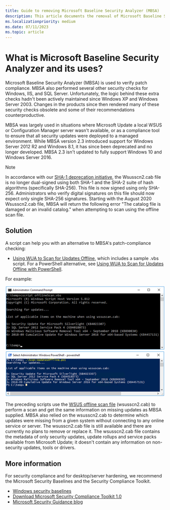 ```yaml
---
title: Guide to removing Microsoft Baseline Security Analyzer (MBSA)
description: This article documents the removal of Microsoft Baseline Security Analyzer (MBSA) and provides alternative solutions.
ms.localizationpriority: medium
ms.date: 07/11/2023
ms.topic: article
---
```


# What is Microsoft Baseline Security Analyzer and its uses?

Microsoft Baseline Security Analyzer (MBSA) is used to verify patch compliance. MBSA also performed several other security checks for Windows, IIS, and SQL Server. Unfortunately, the logic behind these extra checks hadn't been actively maintained since Windows XP and Windows Server 2003. Changes in the products since then rendered many of these security checks obsolete and some of their recommendations counterproductive.

MBSA was largely used in situations where Microsoft Update a local WSUS or Configuration Manager server wasn't available, or as a compliance tool to ensure that all security updates were deployed to a managed environment. While MBSA version 2.3 introduced support for Windows Server 2012 R2 and Windows 8.1, it has since been deprecated and no longer developed. MBSA 2.3 isn't updated to fully support Windows 10 and Windows Server 2016.

> [!NOTE]
> In accordance with our [SHA-1 deprecation initiative](https://aka.ms/sha1deprecation), the Wsusscn2.cab file is no longer dual-signed using both SHA-1 and the SHA-2 suite of hash algorithms (specifically SHA-256). This file is now signed using only SHA-256. Administrators who verify digital signatures on this file should now expect only single SHA-256 signatures. Starting with the August 2020 Wsusscn2.cab file, MBSA will return the following error "The catalog file is damaged or an invalid catalog." when attempting to scan using the offline scan file.

## Solution

A script can help you with an alternative to MBSA's patch-compliance checking:

- [Using WUA to Scan for Updates Offline](/windows/desktop/wua_sdk/using-wua-to-scan-for-updates-offline), which includes a sample .vbs script.
For a PowerShell alternative, see [Using WUA to Scan for Updates Offline with PowerShell](https://www.powershellgallery.com/packages/Scan-UpdatesOffline/1.0).

For example:

[![Screenshot that shows the VBS script.](images/vbs-example.png)](/windows/desktop/wua_sdk/using-wua-to-scan-for-updates-offline)
[![Screenshot that shows the PowerShell script.](images/powershell-example.png)](https://www.powershellgallery.com/packages/Scan-UpdatesOffline/1.0)

The preceding scripts use the [WSUS offline scan file](https://support.microsoft.com/help/927745/detailed-information-for-developers-who-use-the-windows-update-offline) (wsusscn2.cab) to perform a scan and get the same information on missing updates as MBSA supplied. MBSA also relied on the wsusscn2.cab to determine which updates were missing from a given system without connecting to any online service or server. The wsusscn2.cab file is still available and there are currently no plans to remove or replace it.
The wsusscn2.cab file contains the metadata of only security updates, update rollups and service packs available from Microsoft Update; it doesn't contain any information on non-security updates, tools or drivers.

## More information

For security compliance and for desktop/server hardening, we recommend the Microsoft Security Baselines and the Security Compliance Toolkit.

- [Windows security baselines](windows-security-baselines.md)
- [Download Microsoft Security Compliance Toolkit 1.0](https://www.microsoft.com/download/details.aspx?id=55319)
- [Microsoft Security Guidance blog](/archive/blogs/secguide/)
